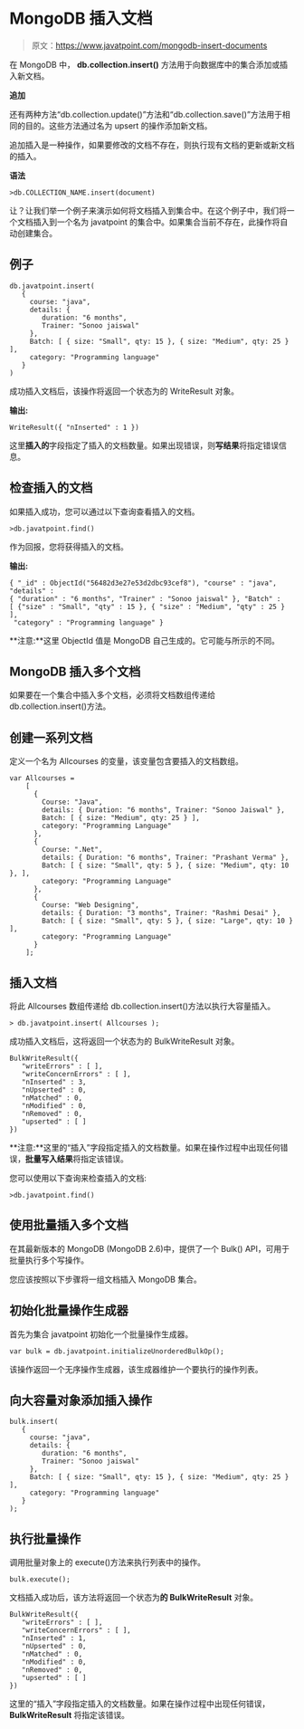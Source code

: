 # MongoDB 插入文档

> 原文：<https://www.javatpoint.com/mongodb-insert-documents>

在 MongoDB 中， **db.collection.insert()** 方法用于向数据库中的集合添加或插入新文档。

**追加**

还有两种方法“db.collection.update()”方法和“db.collection.save()”方法用于相同的目的。这些方法通过名为 upsert 的操作添加新文档。

追加插入是一种操作，如果要修改的文档不存在，则执行现有文档的更新或新文档的插入。

**语法**

```
>db.COLLECTION_NAME.insert(document)

```

让？让我们举一个例子来演示如何将文档插入到集合中。在这个例子中，我们将一个文档插入到一个名为 javatpoint 的集合中。如果集合当前不存在，此操作将自动创建集合。

## 例子

```
db.javatpoint.insert(
   {
     course: "java",
     details: {
        duration: "6 months",
        Trainer: "Sonoo jaiswal"
     },
     Batch: [ { size: "Small", qty: 15 }, { size: "Medium", qty: 25 } ],
     category: "Programming language"
   }
)

```

成功插入文档后，该操作将返回一个状态为的 WriteResult 对象。

**输出:**

```
WriteResult({ "nInserted" : 1 })

```

这里**插入的**字段指定了插入的文档数量。如果出现错误，则**写结果**将指定错误信息。

## 检查插入的文档

如果插入成功，您可以通过以下查询查看插入的文档。

```
>db.javatpoint.find()

```

作为回报，您将获得插入的文档。

**输出:**

```
{ "_id" : ObjectId("56482d3e27e53d2dbc93cef8"), "course" : "java", "details" : 
{ "duration" : "6 months", "Trainer" : "Sonoo jaiswal" }, "Batch" : 
[ {"size" : "Small", "qty" : 15 }, { "size" : "Medium", "qty" : 25 } ],
 "category" : "Programming language" }

```

**注意:**这里 ObjectId 值是 MongoDB 自己生成的。它可能与所示的不同。

## MongoDB 插入多个文档

如果要在一个集合中插入多个文档，必须将文档数组传递给 db.collection.insert()方法。

## 创建一系列文档

定义一个名为 Allcourses 的变量，该变量包含要插入的文档数组。

```
var Allcourses =
    [
      {
        Course: "Java",
        details: { Duration: "6 months", Trainer: "Sonoo Jaiswal" },
        Batch: [ { size: "Medium", qty: 25 } ],
        category: "Programming Language"
      },
      {
        Course: ".Net",
        details: { Duration: "6 months", Trainer: "Prashant Verma" },
        Batch: [ { size: "Small", qty: 5 }, { size: "Medium", qty: 10 }, ],
        category: "Programming Language"
      },
      {
        Course: "Web Designing",
        details: { Duration: "3 months", Trainer: "Rashmi Desai" },
        Batch: [ { size: "Small", qty: 5 }, { size: "Large", qty: 10 } ],
        category: "Programming Language"
      }
    ];

```

## 插入文档

将此 Allcourses 数组传递给 db.collection.insert()方法以执行大容量插入。

```
> db.javatpoint.insert( Allcourses );

```

成功插入文档后，这将返回一个状态为的 BulkWriteResult 对象。

```
BulkWriteResult({
   "writeErrors" : [ ],
   "writeConcernErrors" : [ ],
   "nInserted" : 3,
   "nUpserted" : 0,
   "nMatched" : 0,
   "nModified" : 0,
   "nRemoved" : 0,
   "upserted" : [ ]
})

```

**注意:**这里的“插入”字段指定插入的文档数量。如果在操作过程中出现任何错误，**批量写入结果**将指定该错误。

您可以使用以下查询来检查插入的文档:

```
>db.javatpoint.find()

```

## 使用批量插入多个文档

在其最新版本的 MongoDB (MongoDB 2.6)中，提供了一个 Bulk() API，可用于批量执行多个写操作。

您应该按照以下步骤将一组文档插入 MongoDB 集合。

## 初始化批量操作生成器

首先为集合 javatpoint 初始化一个批量操作生成器。

```
var bulk = db.javatpoint.initializeUnorderedBulkOp();

```

该操作返回一个无序操作生成器，该生成器维护一个要执行的操作列表。

## 向大容量对象添加插入操作

```
bulk.insert(
   {
     course: "java",
     details: {
        duration: "6 months",
        Trainer: "Sonoo jaiswal"
     },
     Batch: [ { size: "Small", qty: 15 }, { size: "Medium", qty: 25 } ],
     category: "Programming language"
   }
);

```

## 执行批量操作

调用批量对象上的 execute()方法来执行列表中的操作。

```
bulk.execute();

```

文档插入成功后，该方法将返回一个状态为**的 BulkWriteResult** 对象。

```
BulkWriteResult({
   "writeErrors" : [ ],
   "writeConcernErrors" : [ ],
   "nInserted" : 1,
   "nUpserted" : 0,
   "nMatched" : 0,
   "nModified" : 0,
   "nRemoved" : 0,
   "upserted" : [ ]
})

```

这里的“插入”字段指定插入的文档数量。如果在操作过程中出现任何错误， **BulkWriteResult** 将指定该错误。